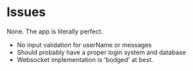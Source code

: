 # Issues

None. The app is literally perfect.

- No input validation for userName or messages
- Should probably have a proper login system and database
- Websocket implementation is 'bodged' at best.